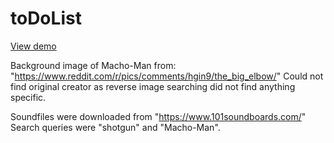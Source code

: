 # toDoList

<a href="https://sindre2.github.io/toDoList/">View demo</a><br>

Background image of Macho-Man from: "https://www.reddit.com/r/pics/comments/hgin9/the_big_elbow/"
Could not find original creator as reverse image searching did not find anything specific.

Soundfiles were downloaded from "https://www.101soundboards.com/"
Search queries were "shotgun" and "Macho-Man".
